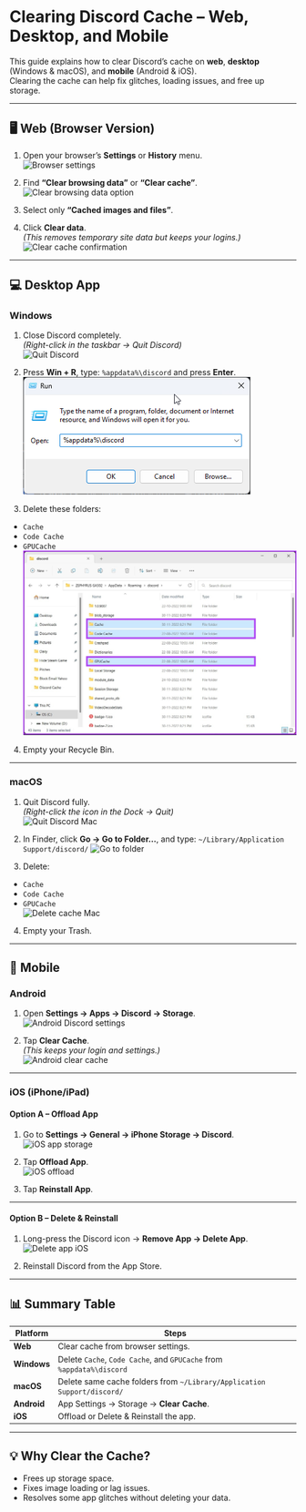 # Clearing Discord Cache – Web, Desktop, and Mobile

This guide explains how to clear Discord’s cache on **web**, **desktop** (Windows & macOS), and **mobile** (Android & iOS).  
Clearing the cache can help fix glitches, loading issues, and free up storage.

---

## 🖥 Web (Browser Version)

1. Open your browser’s **Settings** or **History** menu.  
   ![Browser settings](images/web_settings.png)

2. Find **“Clear browsing data”** or **“Clear cache”**.  
   ![Clear browsing data option](images/web_clear_data.png)

3. Select only **“Cached images and files”**.

4. Click **Clear data**.  
   *(This removes temporary site data but keeps your logins.)*  
   ![Clear cache confirmation](images/web_confirm_clear.png)

---

## 💻 Desktop App

### **Windows**
1. Close Discord completely.  
   *(Right-click in the taskbar → Quit Discord)*  
   ![Quit Discord](https://cdn.halloweenbot.com/images/screenshots/kb/windows_quit_discord.png)

2. Press **Win + R**, type:
    ``%appdata%\discord``
    and press **Enter**.  
![Run appdata](/images/windows_appdata_run.png)

3. Delete these folders:
- `Cache`
- `Code Cache`
- `GPUCache`  
![Delete cache folders](/images/windows_delete_folders.png)

4. Empty your Recycle Bin.

---

### **macOS**
1. Quit Discord fully.  
*(Right-click the icon in the Dock → Quit)*  
![Quit Discord Mac](images/macos_quit_discord.png)

2. In Finder, click **Go → Go to Folder…**, and type:
   ``~/Library/Application Support/discord/``
![Go to folder](images/macos_goto_folder.png)

3. Delete:
- `Cache`
- `Code Cache`
- `GPUCache`  
![Delete cache Mac](images/macos_delete_folders.png)

4. Empty your Trash.

---

## 📱 Mobile

### **Android**
1. Open **Settings → Apps → Discord → Storage**.  
![Android Discord settings](images/android_app_settings.png)

2. Tap **Clear Cache**.  
*(This keeps your login and settings.)*  
![Android clear cache](images/android_clear_cache.png)

---

### **iOS (iPhone/iPad)**

#### Option A – Offload App
1. Go to **Settings → General → iPhone Storage → Discord**.  
![iOS app storage](images/ios_app_storage.png)

2. Tap **Offload App**.  
![iOS offload](images/ios_offload.png)

3. Tap **Reinstall App**.

---

#### Option B – Delete & Reinstall
1. Long-press the Discord icon → **Remove App → Delete App**.  
![Delete app iOS](images/ios_delete_app.png)

2. Reinstall Discord from the App Store.

---

## 📊 Summary Table

| Platform    | Steps                                                                 |
|-------------|----------------------------------------------------------------------|
| **Web**     | Clear cache from browser settings.                                   |
| **Windows** | Delete `Cache`, `Code Cache`, and `GPUCache` from `%appdata%\discord`|
| **macOS**   | Delete same cache folders from `~/Library/Application Support/discord/`|
| **Android** | App Settings → Storage → **Clear Cache**.                            |
| **iOS**     | Offload or Delete & Reinstall the app.                               |

---

## 💡 Why Clear the Cache?
- Frees up storage space.
- Fixes image loading or lag issues.
- Resolves some app glitches without deleting your data.
